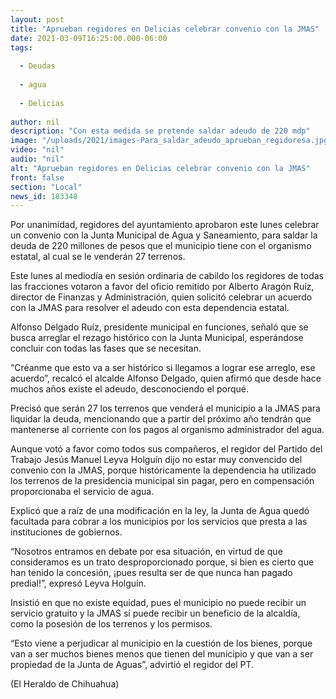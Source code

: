 ```yaml
---
layout: post
title: "Aprueban regidores en Delicias celebrar convenio con la JMAS"
date: 2021-03-09T16:25:00.000-06:00
tags:
  
  - Deudas
  
  - agua
  
  - Delicias
  
author: nil
description: "Con esta medida se pretende saldar adeudo de 220 mdp"
image: "/uploads/2021/images-Para_saldar_adeudo_aprueban_regidoresa.jpg"
video: "nil"
audio: "nil"
alt: "Aprueban regidores en Delicias celebrar convenio con la JMAS"
front: false
section: "Local"
news_id: 183348
---
```


Por unanimidad, regidores del ayuntamiento aprobaron este lunes celebrar un convenio con la Junta Municipal de Agua y Saneamiento, para saldar la deuda de 220 millones de pesos que el municipio tiene con el organismo estatal, al cual se le venderán 27 terrenos.

Este lunes al mediodía en sesión ordinaria de cabildo los regidores de todas las fracciones votaron a favor del oficio remitido por Alberto Aragón Ruíz, director de Finanzas y Administración, quien solicitó celebrar un acuerdo con la JMAS para resolver el adeudo con esta dependencia estatal.

Alfonso Delgado Ruíz, presidente municipal en funciones, señaló que se busca arreglar el rezago histórico con la Junta Municipal, esperándose concluir con todas las fases que se necesitan.

“Créanme que esto va a ser histórico si llegamos a lograr ese arreglo, ese acuerdo”, recalcó el alcalde Alfonso Delgado, quien afirmó que desde hace muchos años existe el adeudo, desconociendo el porqué.

Precisó que serán 27 los terrenos que venderá el municipio a la JMAS para liquidar la deuda, mencionando que a partir del próximo año tendrán que mantenerse al corriente con los pagos al organismo administrador del agua.

Aunque votó a favor como todos sus compañeros, el regidor del Partido del Trabajo Jesús Manuel Leyva Holguín dijo no estar muy convencido del convenio con la JMAS, porque históricamente la dependencia ha utilizado los terrenos de la presidencia municipal sin pagar, pero en compensación proporcionaba el servicio de agua.

Explicó que a raíz de una modificación en la ley, la Junta de Agua quedó facultada para cobrar a los municipios por los servicios que presta a las instituciones de gobiernos.

“Nosotros entramos en debate por esa situación, en virtud de que consideramos es un trato desproporcionado porque, si bien es cierto que han tenido la concesión, ¡pues resulta ser de que nunca han pagado predial!”, expresó Leyva Holguín.

Insistió en que no existe equidad, pues el municipio no puede recibir un servicio gratuito y la JMAS sí puede recibir un beneficio de la alcaldía, como la posesión de los terrenos y los permisos.

“Esto viene a perjudicar al municipio en la cuestión de los bienes, porque van a ser muchos bienes menos que tienen del municipio y que van a ser propiedad de la Junta de Aguas”, advirtió el regidor del PT.

(El Heraldo de Chihuahua)